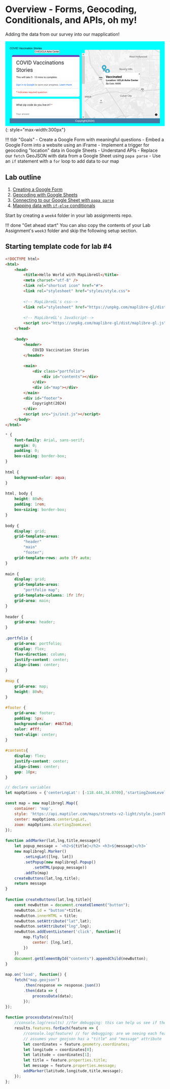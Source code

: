 # Overview - Forms, Geocoding, Conditionals, and APIs, oh my!

Adding the data from our survey into our mapplication!

![](./media/intro.png){: style="max-width:300px"}

!!! tldr "Goals"
    - Create a Google Form with meaningful questions
    - Embed a Google Form into a website using an iFrame
    - Implement a trigger for geocoding "location" data in Google Sheets
    - Understand APIs
    - Replace our `fetch` GeoJSON with data from a Google Sheet using `papa parse`
    - Use an `if` statement with a `for` loop to add data to our map

## Lab outline

1. [Creating a Google Form](./1.md)
2. [Geocoding with Google Sheets](./2.md)
3. [Connecting to our Google Sheet with `papa parse`](./3.md)
4. [Mapping data with `if-else` conditionals](./4.md)

Start by creating a `week4` folder in your lab assignments repo.

!!! done "Get ahead start"
    You can also copy the contents of your Lab Assignment's `week3` folder and skip the following setup section.

## Starting template code for lab #4

```html title="index.html" linenums="1"
<!DOCTYPE html>
<html>
    <head>
        <title>Hello World with MapLibreGl</title>
        <meta charset="utf-8" />
        <link rel="shortcut icon" href="#">
        <link rel="stylesheet" href="styles/style.css">

        <!-- MapLibreGL's css-->
        <link rel="stylesheet" href="https://unpkg.com/maplibre-gl/dist/maplibre-gl.css" />

		<!-- MapLibreGL's JavaScript-->
		<script src="https://unpkg.com/maplibre-gl/dist/maplibre-gl.js"></script>
    </head>
    
    <body>
        <header>
			COVID Vaccination Stories
        </header>
        
        <main>
			<div class="portfolio">
				<div id="contents"></div>
			</div>
            <div id="map"></div>
        </main>
        <div id="footer">
            Copyright(2024)
        </div>
        <script src="js/init.js"></script>
    </body>
</html>
```

```css title="styles/style.css"
* {
	font-family: Arial, sans-serif;
	margin: 0;
	padding: 0;
	box-sizing: border-box;
}

html {
	background-color: aqua;
}

html, body {
	height: 80vh;
	padding: 1rem;
	box-sizing: border-box;
}

body {
	display: grid;
	grid-template-areas: 
		"header" 
		"main"  
		"footer"; 
	grid-template-rows: auto 1fr auto;
}

main {
	display: grid;
	grid-template-areas:
		"portfolio map";
	grid-template-columns: 1fr 1fr;
	grid-area: main;
}

header { 
	grid-area: header;
}

.portfolio {
	grid-area: portfolio;
	display: flex;
	flex-direction: column;
	justify-content: center;
	align-items: center;
}

#map { 
	grid-area: map;
	height: 80vh;
}

#footer {
	grid-area: footer;
	padding: 5px;
	background-color: #4677a0;
	color: #fff;
	text-align: center;
}

#contents{
	display: flex;
	justify-content: center;
	align-items: center;
	gap: 10px;
}
```

```js title="js/init.js" linenums="1"
// declare variables
let mapOptions = {'centerLngLat': [-118.444,34.0709],'startingZoomLevel':5}

const map = new maplibregl.Map({
	container: 'map',
	style: 'https://api.maptiler.com/maps/streets-v2-light/style.json?key=wsyYBQjqRwKnNsZrtci1',
	center: mapOptions.centerLngLat,
	zoom: mapOptions.startingZoomLevel
});

function addMarker(lat,lng,title,message){
	let popup_message = `<h2>${title}</h2> <h3>${message}</h3>`
	new maplibregl.Marker()
		.setLngLat([lng, lat])
		.setPopup(new maplibregl.Popup()
			.setHTML(popup_message))
		.addTo(map)
	createButtons(lat,lng,title);
	return message
}

function createButtons(lat,lng,title){
    const newButton = document.createElement("button");
    newButton.id = "button"+title;
    newButton.innerHTML = title;
    newButton.setAttribute("lat",lat);
    newButton.setAttribute("lng",lng);
    newButton.addEventListener('click', function(){
        map.flyTo({
			center: [lng,lat],
		})
    })
    document.getElementById("contents").appendChild(newButton);
}

map.on('load', function() {
    fetch("map.geojson")
        .then(response => response.json())
        .then(data => {
            processData(data);
        });
});

function processData(results){
	//console.log(results) //for debugging: this can help us see if the results are what we want
	results.features.forEach(feature => {
		//console.log(feature) // for debugging: are we seeing each feature correctly?
		// assumes your geojson has a "title" and "message" attribute
		let coordinates = feature.geometry.coordinates;
		let longitude = coordinates[0];
		let latitude = coordinates[1];
		let title = feature.properties.title;
		let message = feature.properties.message;
		addMarker(latitude,longitude,title,message);
	});
};
```